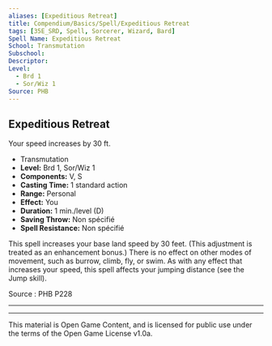 ```yaml
---
aliases: [Expeditious Retreat]
title: Compendium/Basics/Spell/Expeditious Retreat
tags: [35E_SRD, Spell, Sorcerer, Wizard, Bard]
Spell Name: Expeditious Retreat
School: Transmutation
Subschool: 
Descriptor: 
Level:
  - Brd 1
  - Sor/Wiz 1
Source: PHB
---
```



## Expeditious Retreat

Your speed increases by 30 ft.

*   Transmutation
*   **Level:** Brd 1, Sor/Wiz 1
*   **Components:** V, S
*   **Casting Time:** 1 standard action
*   **Range:** Personal
*   **Effect:** You
*   **Duration:** 1 min./level (D)
*   **Saving Throw:** Non spécifié
*   **Spell Resistance:** Non spécifié

<p>This spell increases your base land speed by 30 feet. (This adjustment is treated as an enhancement bonus.) There is no effect on other modes of movement, such as burrow, climb, fly, or swim. As with any effect that increases your speed, this spell affects your jumping distance (see the Jump skill).</p>

Source : PHB P228

---

---

This material is Open Game Content, and is licensed for public use under
the terms of the Open Game License v1.0a.
